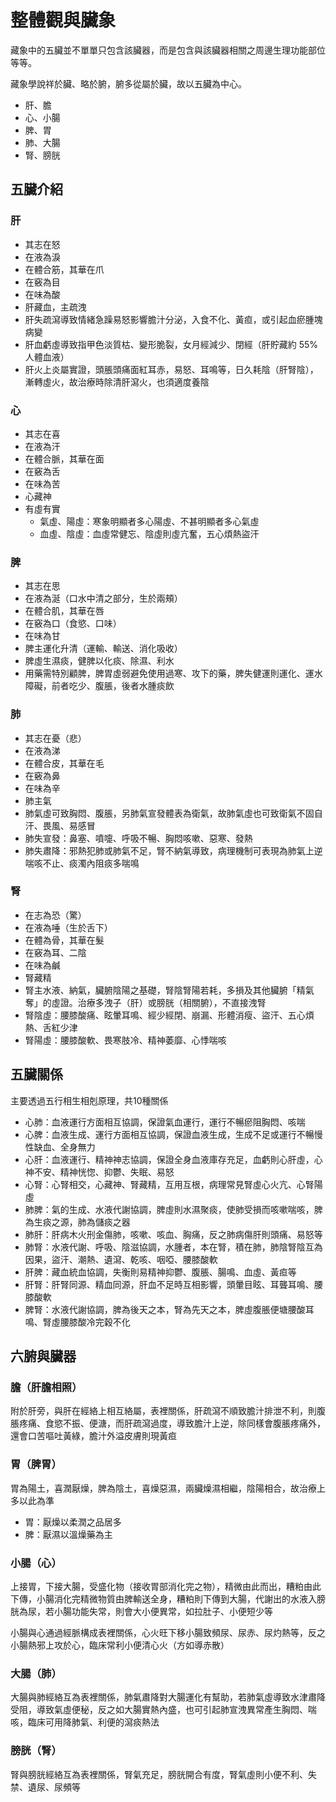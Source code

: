 # 整體觀與臟象
藏象中的五臟並不單單只包含該臟器，而是包含與該臟器相關之周邊生理功能部位等等。

藏象學說祥於臟、略於腑，腑多從屬於臟，故以五臟為中心。
  - 肝、膽
  - 心、小腸
  - 脾、胃
  - 肺、大腸
  - 腎、膀胱

## 五臟介紹
### 肝
- 其志在怒
- 在液為淚
- 在體合筋，其華在爪
- 在竅為目
- 在味為酸
- 肝藏血，主疏洩
- 肝失疏瀉導致情緒急躁易怒影響膽汁分泌，入食不化、黃疸，或引起血瘀腫塊病變
- 肝血虧虛導致指甲色淡質枯、變形脆裂，女月經減少、閉經（肝貯藏約 55% 人體血液）
- 肝火上炎屬實證，頭脹頭痛面紅耳赤，易怒、耳鳴等，日久耗陰（肝腎陰），漸轉虛火，故治療時除清肝瀉火，也須適度養陰

### 心
- 其志在喜
- 在液為汗
- 在體合脈，其華在面
- 在竅為舌
- 在味為苦
- 心藏神
- 有虛有實
  - 氣虛、陽虛：寒象明顯者多心陽虛、不甚明顯者多心氣虛
  - 血虛、陰虛：血虛常健忘、陰虛則虛亢奮，五心煩熱盜汗

### 脾
- 其志在思
- 在液為涎（口水中清之部分，生於兩頰）
- 在體合肌，其華在唇
- 在竅為口（食慾、口味）
- 在味為甘
- 脾主運化升清（運輸、輸送、消化吸收）
- 脾虛生濕痰，健脾以化痰、除濕、利水
- 用藥需特別顧脾，脾胃虛弱避免使用過寒、攻下的藥，脾失健運則運化、運水障礙，前者吃少、腹脹，後者水腫痰飲

### 肺
- 其志在憂（悲）
- 在液為涕
- 在體合皮，其華在毛
- 在竅為鼻
- 在味為辛
- 肺主氣
- 肺氣虛可致胸悶、腹脹，另肺氣宣發體表為衛氣，故肺氣虛也可致衛氣不固自汗、畏風、易感冒
- 肺失宣發：鼻塞、噴嚏、呼吸不暢、胸悶咳嗽、惡寒、發熱
- 肺失肅降：邪熱犯肺或肺氣不足，腎不納氣導致，病理機制可表現為肺氣上逆喘咳不止、痰濁內阻痰多喘鳴

### 腎
- 在志為恐（驚）
- 在液為唾（生於舌下）
- 在體為骨，其華在髮
- 在竅為耳、二陰
- 在味為鹹
- 腎藏精
- 腎主水液、納氣，臟腑陰陽之基礎，腎陰腎陽若耗，多損及其他臟腑「精氣奪」的虛證。治療多洩子（肝）或膀胱（相關腑），不直接洩腎
- 腎陰虛：腰膝酸痛、眩暈耳鳴、經少經閉、崩漏、形體消瘦、盜汗、五心煩熱、舌紅少津
- 腎陽虛：腰膝酸軟、畏寒肢冷、精神萎靡、心悸喘咳


## 五臟關係
主要透過五行相生相剋原理，共10種關係
- 心肺：血液運行方面相互協調，保證氣血運行，運行不暢瘀阻胸悶、咳喘
- 心脾：血液生成、運行方面相互協調，保證血液生成，生成不足或運行不暢慢性缺血、全身無力
- 心肝：血液運行、精神神志協調，保證全身血液庫存充足，血虧則心肝虛，心神不安、精神恍惚、抑鬱、失眠、易怒
- 心腎：心腎相交，心藏神、腎藏精，互用互根，病理常見腎虛心火亢、心腎陽虛
- 肺脾：氣的生成、水液代謝協調，脾虛則水濕聚痰，使肺受損而咳嗽喘咳，脾為生痰之源，肺為儲痰之器
- 肺肝：肝病木火刑金傷肺，咳嗽、咳血、胸痛，反之肺病傷肝則頭痛、易怒等
- 肺腎：水液代謝、呼吸、陰滋協調，水腫者，本在腎，積在肺，肺陰腎陰互為因果，盜汗、潮熱、遺瀉、乾咳、咽啞、腰膝酸軟
- 肝脾：藏血統血協調，失衡則易精神抑鬱、腹脹、腸鳴、血虛、黃疸等
- 肝腎：肝腎同源、精血同源，肝血不足時互相影響，頭暈目眩、耳聾耳鳴、腰膝酸軟
- 脾腎：水液代謝協調，脾為後天之本，腎為先天之本，脾虛腹脹便塘腰酸耳鳴、腎虛腰膝酸冷完穀不化


## 六腑與臟器
### 膽（肝膽相照）
附於肝旁，與肝在經絡上相互絡屬，表裡關係，肝疏瀉不順致膽汁排泄不利，則腹脹疼痛、食慾不振、便溏，而肝疏瀉過度，導致膽汁上逆，除同樣會腹脹疼痛外，還會口苦嘔吐黃綠，膽汁外溢皮膚則現黃疸

### 胃（脾胃）
胃為陽土，喜潤厭燥，脾為陰土，喜燥惡濕，兩臟燥濕相繼，陰陽相合，故治療上多以此為準
- 胃：厭燥以柔潤之品居多
- 脾：厭濕以溫燥藥為主

### 小腸（心）
上接胃，下接大腸，受盛化物（接收胃部消化完之物），精微由此而出，糟粕由此下傳，小腸消化完精微物質由脾輸送全身，糟粕則下傳到大腸，代謝出的水液入膀胱為尿，若小腸功能失常，則會大小便異常，如拉肚子、小便短少等

小腸與心通過經脈構成表裡關係，心火旺下移小腸致頻尿、尿赤、尿灼熱等，反之小腸熱邪上攻於心，臨床常利小便清心火（方如導赤散）

### 大腸（肺）
大腸與肺經絡互為表裡關係，肺氣肅降對大腸運化有幫助，若肺氣虛導致水津肅降受阻，導致氣虛便秘，反之如大腸實熱內盛，也可引起肺宣洩異常產生胸悶、喘咳，臨床可用降肺氣、利便的瀉痰熱法

### 膀胱（腎）
腎與膀胱經絡互為表裡關係，腎氣充足，膀胱開合有度，腎氣虛則小便不利、失禁、遺尿、尿頻等

